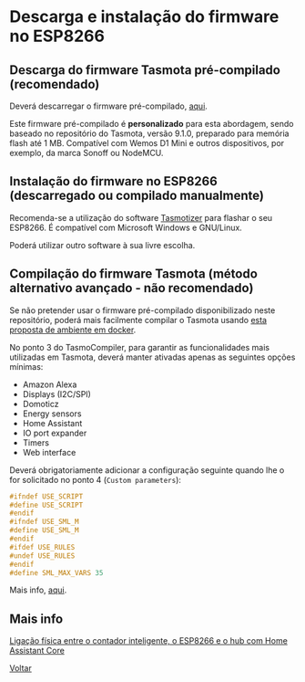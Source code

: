 # Descarga e instalação do firmware no ESP8266

## Descarga do firmware Tasmota pré-compilado (recomendado)

Deverá descarregar o firmware pré-compilado, [aqui](https://github.com/tiagofreire-pt/Home_Assistant_EDP_Box/raw/master/Tasmota/tasmota.bin).

Este firmware pré-compilado é **personalizado** para esta abordagem, sendo baseado no repositório do Tasmota, versão 9.1.0, preparado para memória flash até 1 MB. Compatível com Wemos D1 Mini e outros dispositivos, por exemplo, da marca Sonoff ou NodeMCU.

## Instalação do firmware no ESP8266 (descarregado ou compilado manualmente)

Recomenda-se a utilização do software [Tasmotizer](https://github.com/tasmota/tasmotizer) para flashar o seu ESP8266. É compatível com Microsoft Windows e GNU/Linux.

Poderá utilizar outro software à sua livre escolha.

## Compilação do firmware Tasmota (método alternativo avançado - não recomendado)

Se não pretender usar o firmware pré-compilado disponibilizado neste repositório, poderá mais facilmente compilar o Tasmota usando [esta proposta de ambiente em docker](https://github.com/benzino77/tasmocompiler).

No ponto 3 do TasmoCompiler, para garantir as funcionalidades mais utilizadas em Tasmota, deverá manter ativadas apenas as seguintes opções mínimas:

* Amazon Alexa
* Displays (I2C/SPI)
* Domoticz
* Energy sensors
* Home Assistant
* IO port expander
* Timers
* Web interface

Deverá obrigatoriamente adicionar a configuração seguinte quando lhe o for solicitado no ponto 4 (`Custom parameters`):

```c
#ifndef USE_SCRIPT
#define USE_SCRIPT
#endif
#ifndef USE_SML_M
#define USE_SML_M
#endif
#ifdef USE_RULES
#undef USE_RULES
#endif
#define SML_MAX_VARS 35
```

Mais info, [aqui](https://tasmota.github.io/docs/Smart-Meter-Interface/).

## Mais info

[Ligação física entre o contador inteligente, o ESP8266 e o hub com Home Assistant Core](./LIGACOES_INDIRETO.md)

[Voltar](../README.md)

